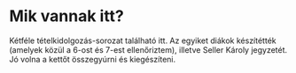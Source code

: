 # Mik vannak itt?
Kétféle tételkidolgozás-sorozat található itt. Az egyiket diákok készítétték (amelyek közül a 6-ost és 7-est ellenőriztem), illetve Seller Károly jegyzetét. Jó volna a kettőt összegyúrni és kiegészíteni.